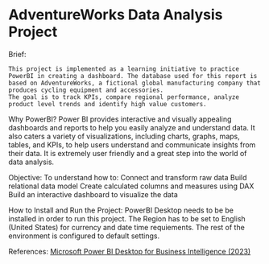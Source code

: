 # AdventureWorks Data Analysis Project

Brief:
```
This project is implemented as a learning initiative to practice PowerBI in creating a dashboard. The database used for this report is based on AdventureWorks, a fictional global manufacturing company that produces cycling equipment and accessories.
The goal is to track KPIs, compare regional performance, analyze product level trends and identify high value customers.
```

Why PowerBI?
Power BI provides interactive and visually appealing dashboards and reports to help you easily analyze and understand data.
It also caters a variety of visualizations, including charts, graphs, maps, tables, and KPIs, to help users understand and communicate insights from their data.
It is extremely user friendly and a great step into the world of data analysis.

Objective:
To understand how to:
Connect and transform raw data
Build relational data model
Create calculated columns and measures using DAX
Build an interactive dashboard to visualize the data

How to Install and Run the Project:
PowerBI Desktop needs to be be installed in order to run this project.
The Region has to be set to English (United States) for currency and date time requiements.
The rest of the environment is configured to default settings.

References:
[Microsoft Power BI Desktop for Business Intelligence (2023)](https://www.udemy.com/course/microsoft-power-bi-up-running-with-power-bi-desktop/)
